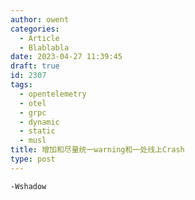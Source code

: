 ```yaml
---
author: owent
categories:
  - Article
  - Blablabla
date: 2023-04-27 11:39:45
draft: true
id: 2307
tags: 
  - opentelemetry
  - otel
  - grpc
  - dynamic
  - static
  - musl
title: 增加和尽量统一warning和一处线上Crash
type: post
---
```


`-Wshadow`
